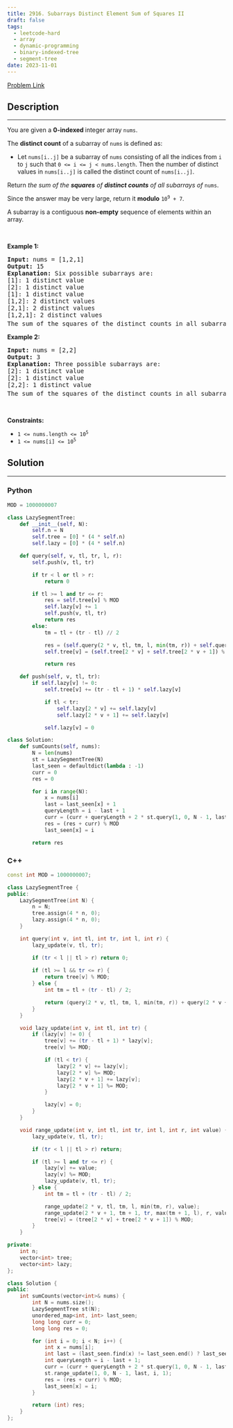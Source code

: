 ```yaml
---
title: 2916. Subarrays Distinct Element Sum of Squares II
draft: false
tags: 
  - leetcode-hard
  - array
  - dynamic-programming
  - binary-indexed-tree
  - segment-tree
date: 2023-11-01
---
```


[Problem Link](https://leetcode.com/problems/subarrays-distinct-element-sum-of-squares-ii/)

## Description

---
<p>You are given a <strong>0-indexed </strong>integer array <code>nums</code>.</p>

<p>The <strong>distinct count</strong> of a subarray of <code>nums</code> is defined as:</p>

<ul>
	<li>Let <code>nums[i..j]</code> be a subarray of <code>nums</code> consisting of all the indices from <code>i</code> to <code>j</code> such that <code>0 &lt;= i &lt;= j &lt; nums.length</code>. Then the number of distinct values in <code>nums[i..j]</code> is called the distinct count of <code>nums[i..j]</code>.</li>
</ul>

<p>Return <em>the sum of the <strong>squares</strong> of <strong>distinct counts</strong> of all subarrays of </em><code>nums</code>.</p>

<p>Since the answer may be very large, return it <strong>modulo</strong> <code>10<sup>9</sup> + 7</code>.</p>

<p>A subarray is a contiguous <strong>non-empty</strong> sequence of elements within an array.</p>

<p>&nbsp;</p>
<p><strong>Example 1:</strong></p>

<pre>
<strong>Input:</strong> nums = [1,2,1]
<strong>Output:</strong> 15
<strong>Explanation:</strong> Six possible subarrays are:
[1]: 1 distinct value
[2]: 1 distinct value
[1]: 1 distinct value
[1,2]: 2 distinct values
[2,1]: 2 distinct values
[1,2,1]: 2 distinct values
The sum of the squares of the distinct counts in all subarrays is equal to 1<sup>2</sup> + 1<sup>2</sup> + 1<sup>2</sup> + 2<sup>2</sup> + 2<sup>2</sup> + 2<sup>2</sup> = 15.
</pre>

<p><strong>Example 2:</strong></p>

<pre>
<strong>Input:</strong> nums = [2,2]
<strong>Output:</strong> 3
<strong>Explanation:</strong> Three possible subarrays are:
[2]: 1 distinct value
[2]: 1 distinct value
[2,2]: 1 distinct value
The sum of the squares of the distinct counts in all subarrays is equal to 1<sup>2</sup> + 1<sup>2</sup> + 1<sup>2</sup> = 3.</pre>

<p>&nbsp;</p>
<p><strong>Constraints:</strong></p>

<ul>
	<li><code>1 &lt;= nums.length &lt;= 10<sup>5</sup></code></li>
	<li><code>1 &lt;= nums[i] &lt;= 10<sup>5</sup></code></li>
</ul>


## Solution

---
### Python
``` py title='subarrays-distinct-element-sum-of-squares-ii'
MOD = 1000000007

class LazySegmentTree:
    def __init__(self, N):
        self.n = N
        self.tree = [0] * (4 * self.n)
        self.lazy = [0] * (4 * self.n)

    def query(self, v, tl, tr, l, r):
        self.push(v, tl, tr)

        if tr < l or tl > r:
            return 0

        if tl >= l and tr <= r:
            res = self.tree[v] % MOD
            self.lazy[v] += 1
            self.push(v, tl, tr)
            return res
        else:
            tm = tl + (tr - tl) // 2

            res = (self.query(2 * v, tl, tm, l, min(tm, r)) + self.query(2 * v + 1, tm + 1, tr, max(tm + 1, l), r)) % MOD
            self.tree[v] = (self.tree[2 * v] + self.tree[2 * v + 1]) % MOD

            return res

    def push(self, v, tl, tr):
        if self.lazy[v] != 0:
            self.tree[v] += (tr - tl + 1) * self.lazy[v]

            if tl < tr:
                self.lazy[2 * v] += self.lazy[v]
                self.lazy[2 * v + 1] += self.lazy[v]

            self.lazy[v] = 0

class Solution:
    def sumCounts(self, nums):
        N = len(nums)
        st = LazySegmentTree(N)
        last_seen = defaultdict(lambda : -1)
        curr = 0
        res = 0

        for i in range(N):
            x = nums[i]
            last = last_seen[x] + 1
            queryLength = i - last + 1
            curr = (curr + queryLength + 2 * st.query(1, 0, N - 1, last, i)) % MOD
            res = (res + curr) % MOD
            last_seen[x] = i

        return res

```
### C++
``` cpp title='subarrays-distinct-element-sum-of-squares-ii'
const int MOD = 1000000007;

class LazySegmentTree {
public:
    LazySegmentTree(int N) {
        n = N;
        tree.assign(4 * n, 0);
        lazy.assign(4 * n, 0);
    }

    int query(int v, int tl, int tr, int l, int r) {
        lazy_update(v, tl, tr);

        if (tr < l || tl > r) return 0;
        
        if (tl >= l && tr <= r) {
            return tree[v] % MOD;
        } else {
            int tm = tl + (tr - tl) / 2;

            return (query(2 * v, tl, tm, l, min(tm, r)) + query(2 * v + 1, tm + 1, tr, max(tm + 1, l), r)) % MOD;
        }
    }

    void lazy_update(int v, int tl, int tr) {
        if (lazy[v] != 0) {
            tree[v] += (tr - tl + 1) * lazy[v];
            tree[v] %= MOD;

            if (tl < tr) {
                lazy[2 * v] += lazy[v];
                lazy[2 * v] %= MOD;
                lazy[2 * v + 1] += lazy[v];
                lazy[2 * v + 1] %= MOD;
            }

            lazy[v] = 0;
        }
    }

    void range_update(int v, int tl, int tr, int l, int r, int value) {
        lazy_update(v, tl, tr);

        if (tr < l || tl > r) return;

        if (tl >= l and tr <= r) {
            lazy[v] += value;
            lazy[v] %= MOD;
            lazy_update(v, tl, tr);
        } else {
            int tm = tl + (tr - tl) / 2;

            range_update(2 * v, tl, tm, l, min(tm, r), value);
            range_update(2 * v + 1, tm + 1, tr, max(tm + 1, l), r, value);
            tree[v] = (tree[2 * v] + tree[2 * v + 1]) % MOD;
        }
    }

private:
    int n;
    vector<int> tree;
    vector<int> lazy;
};

class Solution {
public:
    int sumCounts(vector<int>& nums) {
        int N = nums.size();
        LazySegmentTree st(N);
        unordered_map<int, int> last_seen;
        long long curr = 0;
        long long res = 0;

        for (int i = 0; i < N; i++) {
            int x = nums[i];
            int last = (last_seen.find(x) != last_seen.end() ? last_seen[x]: -1) + 1;
            int queryLength = i - last + 1;
            curr = (curr + queryLength + 2 * st.query(1, 0, N - 1, last, i)) % MOD;
            st.range_update(1, 0, N - 1, last, i, 1);
            res = (res + curr) % MOD;
            last_seen[x] = i;
        }

        return (int) res;
    }
};

```

